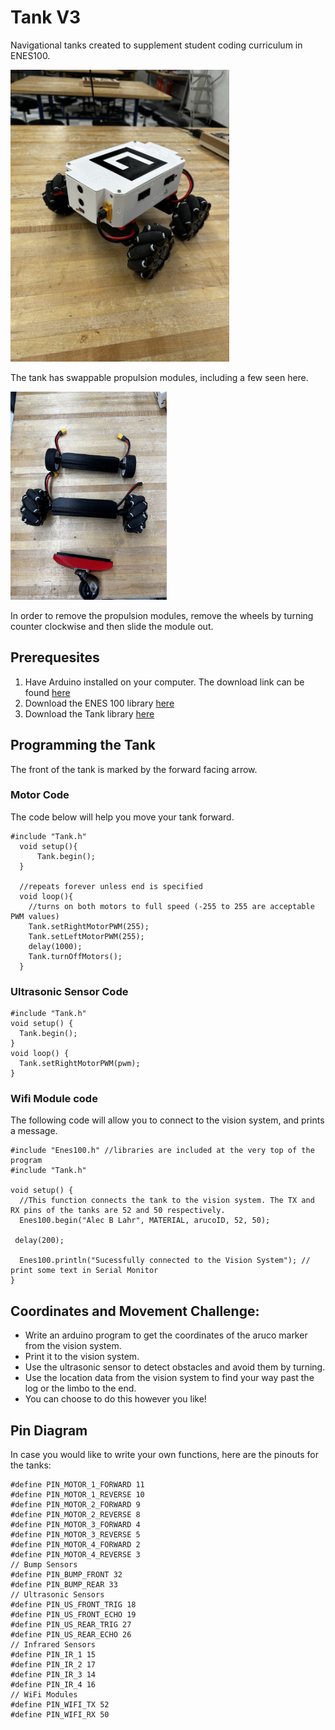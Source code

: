 

# Tank V3
Navigational tanks created to supplement student coding curriculum in ENES100.

<p align="left">
  <img src="https://raw.githubusercontent.com/umdenes100/TankCodeGuide/master/img/IMG_0814.jpg" alt="Tank" width="350">
  <p> The tank has swappable propulsion modules, including a few seen here. </p>
  <img src="https://raw.githubusercontent.com/umdenes100/TankCodeGuide/master/img/IMG_0817.jpg" alt="Internals and wiring" width="250">
  <p> In order to remove the propulsion modules, remove the wheels by turning counter clockwise and then slide the module out.</p>

## Prerequesites
1. Have Arduino installed on your computer. The download link can be found [here](https://www.arduino.cc/en/software)
2. Download the ENES 100 library [here](http://enes100.umd.edu/libraries/enes100)
3. Download the Tank library [here](http://enes100.umd.edu/libraries/tank)

## Programming the Tank
The front of the tank is marked by the forward facing arrow.

### Motor Code
The code below will help you move your tank forward.
```
#include "Tank.h"
  void setup(){
      Tank.begin();
  }
  
  //repeats forever unless end is specified
  void loop(){
    //turns on both motors to full speed (-255 to 255 are acceptable PWM values)
    Tank.setRightMotorPWM(255);
    Tank.setLeftMotorPWM(255);
    delay(1000);
    Tank.turnOffMotors();
  }
```

### Ultrasonic Sensor Code
```
#include "Tank.h"
void setup() {
  Tank.begin();
}
void loop() {
  Tank.setRightMotorPWM(pwm);
}
```
### Wifi Module code
The following code will allow you to connect to the vision system, and prints a message.

```
#include "Enes100.h" //libraries are included at the very top of the program
#include "Tank.h"

void setup() {
  //This function connects the tank to the vision system. The TX and RX pins of the tanks are 52 and 50 respectively.
  Enes100.begin("Alec B Lahr", MATERIAL, arucoID, 52, 50);

 delay(200);
  
  Enes100.println("Sucessfully connected to the Vision System"); // print some text in Serial Monitor
}

```
## Coordinates and Movement Challenge: 
- Write an arduino program to get the coordinates of the aruco marker from the vision system. 
- Print it to the vision system.
- Use the ultrasonic sensor to detect obstacles and avoid them by turning.
- Use the location data from the vision system to find your way past the log or the limbo to the end.
- You can choose to do this however you like!

## Pin Diagram
In case you would like to write your own functions, here are the pinouts for the tanks:
```
#define PIN_MOTOR_1_FORWARD 11
#define PIN_MOTOR_1_REVERSE 10
#define PIN_MOTOR_2_FORWARD 9
#define PIN_MOTOR_2_REVERSE 8
#define PIN_MOTOR_3_FORWARD 4
#define PIN_MOTOR_3_REVERSE 5
#define PIN_MOTOR_4_FORWARD 2
#define PIN_MOTOR_4_REVERSE 3
// Bump Sensors
#define PIN_BUMP_FRONT 32
#define PIN_BUMP_REAR 33
// Ultrasonic Sensors
#define PIN_US_FRONT_TRIG 18
#define PIN_US_FRONT_ECHO 19
#define PIN_US_REAR_TRIG 27
#define PIN_US_REAR_ECHO 26
// Infrared Sensors
#define PIN_IR_1 15
#define PIN_IR_2 17
#define PIN_IR_3 14
#define PIN_IR_4 16
// WiFi Modules
#define PIN_WIFI_TX 52
#define PIN_WIFI_RX 50
```
